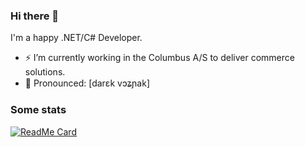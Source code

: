 ### Hi there 👋

I'm a happy .NET/C# Developer.

- ⚡ I’m currently working in the Columbus A/S to deliver commerce solutions.
- 🔣 Pronounced: [darɛk vɔʑɲak]

### Some stats

[![ReadMe Card](https://github-readme-stats.vercel.app/api?username=dariusz-wozniak)](https://github.com/dariusz-wozniak)
